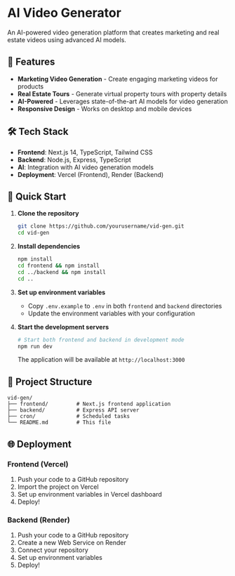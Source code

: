 # AI Video Generator

An AI-powered video generation platform that creates marketing and real estate videos using advanced AI models.

## 🚀 Features

- **Marketing Video Generation** - Create engaging marketing videos for products
- **Real Estate Tours** - Generate virtual property tours with property details
- **AI-Powered** - Leverages state-of-the-art AI models for video generation
- **Responsive Design** - Works on desktop and mobile devices

## 🛠️ Tech Stack

- **Frontend**: Next.js 14, TypeScript, Tailwind CSS
- **Backend**: Node.js, Express, TypeScript
- **AI**: Integration with AI video generation models
- **Deployment**: Vercel (Frontend), Render (Backend)

## 🚀 Quick Start

1. **Clone the repository**

   ```bash
   git clone https://github.com/yourusername/vid-gen.git
   cd vid-gen
   ```

2. **Install dependencies**

   ```bash
   npm install
   cd frontend && npm install
   cd ../backend && npm install
   cd ..
   ```

3. **Set up environment variables**

   - Copy `.env.example` to `.env` in both `frontend` and `backend` directories
   - Update the environment variables with your configuration

4. **Start the development servers**

   ```bash
   # Start both frontend and backend in development mode
   npm run dev
   ```

   The application will be available at `http://localhost:3000`

## 📂 Project Structure

```
vid-gen/
├── frontend/         # Next.js frontend application
├── backend/          # Express API server
├── cron/             # Scheduled tasks
└── README.md         # This file
```

## 🌐 Deployment

### Frontend (Vercel)

1. Push your code to a GitHub repository
2. Import the project on Vercel
3. Set up environment variables in Vercel dashboard
4. Deploy!

### Backend (Render)

1. Push your code to a GitHub repository
2. Create a new Web Service on Render
3. Connect your repository
4. Set up environment variables
5. Deploy!
